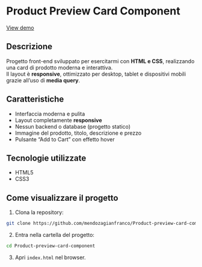 #  Product Preview Card Component

[View demo](https://mendozagianfranco.github.io/Product-preview-card-component)

##  Descrizione  
Progetto front-end sviluppato per esercitarmi con **HTML e CSS**, realizzando una card di prodotto moderna e interattiva.  
Il layout è **responsive**, ottimizzato per desktop, tablet e dispositivi mobili grazie all’uso di **media query**.

## Caratteristiche  
- Interfaccia moderna e pulita  
- Layout completamente **responsive**  
- Nessun backend o database (progetto statico)  
- Immagine del prodotto, titolo, descrizione e prezzo  
- Pulsante “Add to Cart” con effetto hover  

## Tecnologie utilizzate  
- HTML5  
- CSS3  

## Come visualizzare il progetto  
1. Clona la repository:
```bash
git clone https://github.com/mendozagianfranco/Product-preview-card-component.git
```
2. Entra nella cartella del progetto:
```bash
cd Product-preview-card-component
```
3. Apri `index.html` nel browser.
